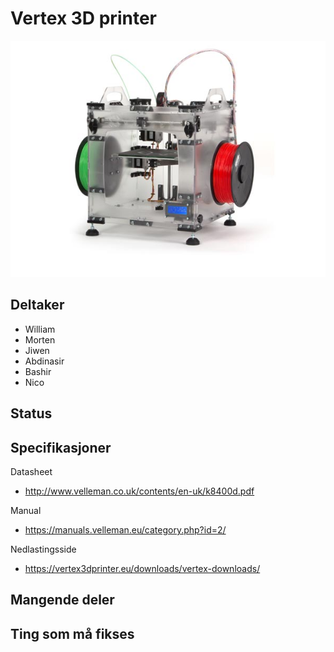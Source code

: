 # Vertex 3D printer
![Vertex k8400 3D printer](images\k8400.jpg)

## Deltaker

  - William
  - Morten
  - Jiwen
  - Abdinasir
  - Bashir
  - Nico
  
## Status

## Specifikasjoner

Datasheet
  - http://www.velleman.co.uk/contents/en-uk/k8400d.pdf

Manual
  - https://manuals.velleman.eu/category.php?id=2/

Nedlastingsside
  - https://vertex3dprinter.eu/downloads/vertex-downloads/

## Mangende deler

## Ting som må fikses

